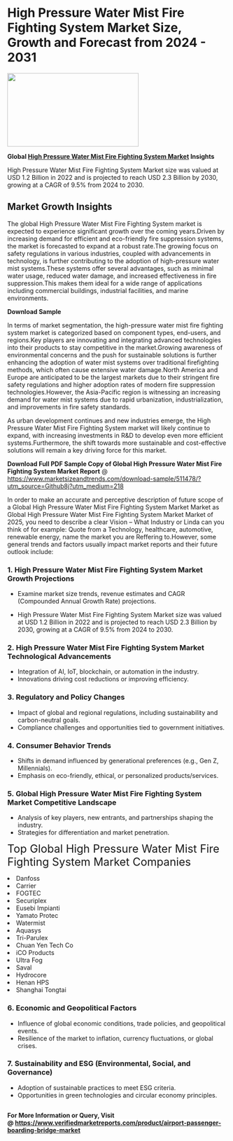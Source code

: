 <H1>High Pressure Water Mist Fire Fighting System Market Size, Growth and Forecast from 2024 - 2031</H1><img class="aligncenter size-medium wp-image-584254" src="https://thirdeyenews.in/wp-content/uploads/2024/09/Global-Market-Research-300x168.jpeg" alt="" width="300" height="168" /><p><strong>Global&nbsp;<a href="https://www.marketsizeandtrends.com/download-sample/511478/?utm_source=Github8j?utm_medium=218">High Pressure Water Mist Fire Fighting System Market</a> Insights</strong></p><p>High Pressure Water Mist Fire Fighting System Market size was valued at USD 1.2 Billion in 2022 and is projected to reach USD 2.3 Billion by 2030, growing at a CAGR of 9.5% from 2024 to 2030.</p><p><h2>Market Growth Insights</h2> <p>The global High Pressure Water Mist Fire Fighting System market is expected to experience significant growth over the coming years.Driven by increasing demand for efficient and eco-friendly fire suppression systems, the market is forecasted to expand at a robust rate.The growing focus on safety regulations in various industries, coupled with advancements in technology, is further contributing to the adoption of high-pressure water mist systems.These systems offer several advantages, such as minimal water usage, reduced water damage, and increased effectiveness in fire suppression.This makes them ideal for a wide range of applications including commercial buildings, industrial facilities, and marine environments.</p> <p><strong>Download Sample</strong></p> <p>In terms of market segmentation, the high-pressure water mist fire fighting system market is categorized based on component types, end-users, and regions.Key players are innovating and integrating advanced technologies into their products to stay competitive in the market.Growing awareness of environmental concerns and the push for sustainable solutions is further enhancing the adoption of water mist systems over traditional firefighting methods, which often cause extensive water damage.North America and Europe are anticipated to be the largest markets due to their stringent fire safety regulations and higher adoption rates of modern fire suppression technologies.However, the Asia-Pacific region is witnessing an increasing demand for water mist systems due to rapid urbanization, industrialization, and improvements in fire safety standards.<p>As urban development continues and new industries emerge, the High Pressure Water Mist Fire Fighting System market will likely continue to expand, with increasing investments in R&D to develop even more efficient systems.Furthermore, the shift towards more sustainable and cost-effective solutions will remain a key driving force for this market.</p> <p><span class=""><strong>Download Full PDF Sample Copy of Global High Pressure Water Mist Fire Fighting System Market Report</strong> @ <a href="https://www.marketsizeandtrends.com/download-sample/511478/?utm_source=Github8j?utm_medium=218" target="_blank">https://www.marketsizeandtrends.com/download-sample/511478/?utm_source=Github8j?utm_medium=218</a></span></p><p>In order to make an accurate and perceptive description of future scope of a Global&nbsp;High Pressure Water Mist Fire Fighting System Market Market as Global&nbsp;High Pressure Water Mist Fire Fighting System Market Market of 2025, you need to describe a clear Vision &ndash; What Industry or Linda can you think of for example: Quote from a Technology, healthcare, automotive, renewable energy, name the market you are Reffering to.However, some general trends and factors usually impact market reports and their future outlook include:</p><h3>1.&nbsp;<strong>High Pressure Water Mist Fire Fighting System Market Growth Projections</strong></h3><ul><li>Examine market size trends, revenue estimates and CAGR (Compounded Annual Growth Rate) projections.</li><li><p>High Pressure Water Mist Fire Fighting System Market size was valued at USD 1.2 Billion in 2022 and is projected to reach USD 2.3 Billion by 2030, growing at a CAGR of 9.5% from 2024 to 2030.</p></li></ul><h3>2.&nbsp;<strong>High Pressure Water Mist Fire Fighting System Market Technological Advancements</strong></h3><ul><li>Integration of AI, IoT, blockchain, or automation in the industry.</li><li>Innovations driving cost reductions or improving efficiency.</li></ul><h3>3.&nbsp;<strong>Regulatory and Policy Changes</strong></h3><ul><li>Impact of global and regional regulations, including sustainability and carbon-neutral goals.</li><li>Compliance challenges and opportunities tied to government initiatives.</li></ul><h3>4.&nbsp;<strong>Consumer Behavior Trends</strong></h3><ul><li>Shifts in demand influenced by generational preferences (e.g., Gen Z, Millennials).</li><li>Emphasis on eco-friendly, ethical, or personalized products/services.</li></ul><h3>5.&nbsp;<strong>Global High Pressure Water Mist Fire Fighting System Market Competitive Landscape</strong></h3><ul><li>Analysis of key players, new entrants, and partnerships shaping the industry.</li><li>Strategies for differentiation and market penetration.</li></ul><p data-pm-slice="1 1 []"><span style="color: inherit; font-family: inherit; font-size: 25px;">Top Global High Pressure Water Mist Fire Fighting System Market Companies</span></p><div class="" data-test-id=""><p><li>Danfoss</li><li> Carrier</li><li> FOGTEC</li><li> Securiplex</li><li> Eusebi Impianti</li><li> Yamato Protec</li><li> Watermist</li><li> Aquasys</li><li> Tri-Parulex</li><li> Chuan Yen Tech Co</li><li> iCO Products</li><li> Ultra Fog</li><li> Saval</li><li> Hydrocore</li><li> Henan HPS</li><li> Shanghai Tongtai</li></p></div><h3>6.&nbsp;<strong>Economic and Geopolitical Factors</strong></h3><ul><li>Influence of global economic conditions, trade policies, and geopolitical events.</li><li>Resilience of the market to inflation, currency fluctuations, or global crises.</li></ul><h3>7.&nbsp;<strong>Sustainability and ESG (Environmental, Social, and Governance)</strong></h3><ul><li>Adoption of sustainable practices to meet ESG criteria.</li><li>Opportunities in green technologies and circular economy principles.</li></ul><h2><strong style="font-size: 14px;">For More Information or Query, Visit @&nbsp;</strong><a style="background-color: #ffffff; font-size: 14px;" href="https://www.marketsizeandtrends.com/report/high-pressure-water-mist-fire-fighting-system-market/" target="_blank">https://www.verifiedmarketreports.com/product/airport-passenger-boarding-bridge-market</a></h2>